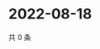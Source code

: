 # 2022-08-18

共 0 条

<!-- BEGIN WEIBO -->
<!-- 最后更新时间 Thu Aug 18 2022 19:14:40 GMT+0800 (China Standard Time) -->

<!-- END WEIBO -->
